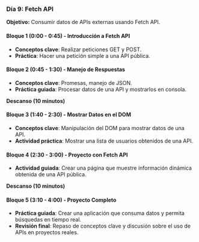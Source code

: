 ### **Día 9: Fetch API**

**Objetivo:** Consumir datos de APIs externas usando Fetch API.

#### **Bloque 1 (0:00 - 0:45) - Introducción a Fetch API**

- **Conceptos clave**: Realizar peticiones GET y POST.
- **Práctica**: Hacer una petición simple a una API pública.

#### **Bloque 2 (0:45 - 1:30) - Manejo de Respuestas**

- **Conceptos clave**: Promesas, manejo de JSON.
- **Práctica guiada**: Procesar datos de una API y mostrarlos en consola.

**Descanso (10 minutos)**

#### **Bloque 3 (1:40 - 2:30) - Mostrar Datos en el DOM**

- **Conceptos clave**: Manipulación del DOM para mostrar datos de una API.
- **Actividad práctica**: Mostrar una lista de usuarios obtenidos de una API.

#### **Bloque 4 (2:30 - 3:00) - Proyecto con Fetch API**

- **Actividad guiada**: Crear una página que muestre información dinámica obtenida de una API pública.

**Descanso (10 minutos)**

#### **Bloque 5 (3:10 - 4:00) - Proyecto Completo**

- **Práctica guiada**: Crear una aplicación que consuma datos y permita búsquedas en tiempo real.
- **Revisión final**: Repaso de conceptos clave y discusión sobre el uso de APIs en proyectos reales.
